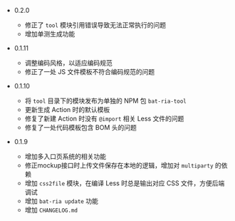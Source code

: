 * 0.2.0
    - 修正了 `tool` 模块引用错误导致无法正常执行的问题
    - 增加单测生成功能

* 0.1.11
    - 调整编码风格，以适应编码规范
    - 修正了一处 JS 文件模板不符合编码规范的问题

* 0.1.10
    - 将 `tool` 目录下的模块发布为单独的 NPM 包 `bat-ria-tool`
    - 更新生成 Action 时的默认模板
    - 修复了新建 Action 时没有 `@import` 相关 Less 文件的问题
    - 修复了一处代码模板包含 BOM 头的问题

* 0.1.9
    - 增加多入口页系统的相关功能
    - 修正mockup接口时上传文件保存在本地的逻辑，增加对 `multiparty` 的依赖
    - 增加 `css2file` 模块，在编译 Less 时总是输出对应 CSS 文件，方便后端调试
    - 增加 `bat-ria update` 功能
    - 增加 `CHANGELOG.md`
